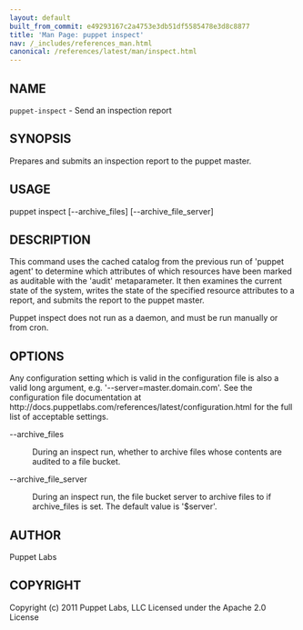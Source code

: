 ```yaml
---
layout: default
built_from_commit: e49293167c2a4753e3db51df5585478e3d8c8877
title: 'Man Page: puppet inspect'
nav: /_includes/references_man.html
canonical: /references/latest/man/inspect.html
---
```


<div class='mp'>
<h2 id="NAME">NAME</h2>
<p class="man-name">
  <code>puppet-inspect</code> - <span class="man-whatis">Send an inspection report</span>
</p>

<h2 id="SYNOPSIS">SYNOPSIS</h2>

<p>Prepares and submits an inspection report to the puppet master.</p>

<h2 id="USAGE">USAGE</h2>

<p>puppet inspect [--archive_files] [--archive_file_server]</p>

<h2 id="DESCRIPTION">DESCRIPTION</h2>

<p>This command uses the cached catalog from the previous run of 'puppet
agent' to determine which attributes of which resources have been
marked as auditable with the 'audit' metaparameter. It then examines
the current state of the system, writes the state of the specified
resource attributes to a report, and submits the report to the puppet
master.</p>

<p>Puppet inspect does not run as a daemon, and must be run manually or
from cron.</p>

<h2 id="OPTIONS">OPTIONS</h2>

<p>Any configuration setting which is valid in the configuration file is
also a valid long argument, e.g. '--server=master.domain.com'. See the
configuration file documentation at
http://docs.puppetlabs.com/references/latest/configuration.html for
the full list of acceptable settings.</p>

<dl>
<dt>--archive_files</dt><dd><p>During an inspect run, whether to archive files whose contents are audited to
a file bucket.</p></dd>
<dt>--archive_file_server</dt><dd><p>During an inspect run, the file bucket server to archive files to if
archive_files is set.  The default value is '$server'.</p></dd>
</dl>


<h2 id="AUTHOR">AUTHOR</h2>

<p>Puppet Labs</p>

<h2 id="COPYRIGHT">COPYRIGHT</h2>

<p>Copyright (c) 2011 Puppet Labs, LLC Licensed under the Apache 2.0 License</p>

</div>
